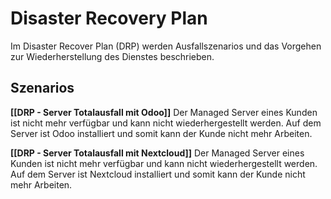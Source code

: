 # Disaster Recovery Plan

Im Disaster Recover Plan (DRP) werden Ausfallszenarios und das Vorgehen zur Wiederherstellung des Dienstes beschrieben.

## Szenarios

**[[DRP - Server Totalausfall mit Odoo]]** Der Managed Server eines Kunden ist nicht mehr verfügbar und kann nicht wiederhergestellt werden. Auf dem Server ist Odoo installiert und somit kann der Kunde nicht mehr Arbeiten.

**[[DRP - Server Totalausfall mit Nextcloud]]** Der Managed Server eines Kunden ist nicht mehr verfügbar und kann nicht wiederhergestellt werden. Auf dem Server ist Nextcloud installiert und somit kann der Kunde nicht mehr Arbeiten.